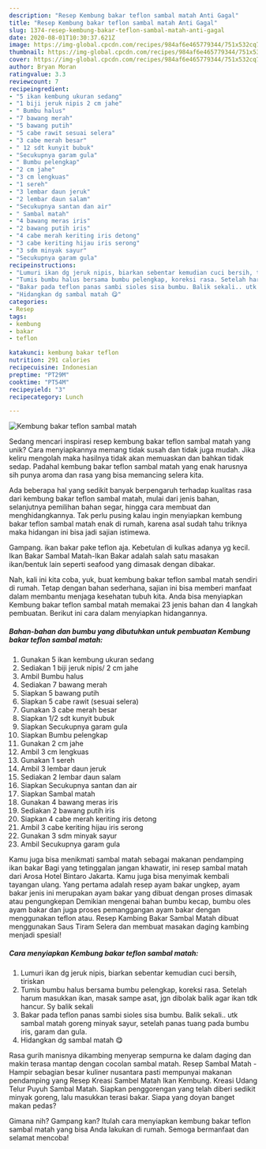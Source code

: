 ```yaml
---
description: "Resep Kembung bakar teflon sambal matah Anti Gagal"
title: "Resep Kembung bakar teflon sambal matah Anti Gagal"
slug: 1374-resep-kembung-bakar-teflon-sambal-matah-anti-gagal
date: 2020-08-01T10:30:37.621Z
image: https://img-global.cpcdn.com/recipes/984af6e465779344/751x532cq70/kembung-bakar-teflon-sambal-matah-foto-resep-utama.jpg
thumbnail: https://img-global.cpcdn.com/recipes/984af6e465779344/751x532cq70/kembung-bakar-teflon-sambal-matah-foto-resep-utama.jpg
cover: https://img-global.cpcdn.com/recipes/984af6e465779344/751x532cq70/kembung-bakar-teflon-sambal-matah-foto-resep-utama.jpg
author: Bryan Moran
ratingvalue: 3.3
reviewcount: 7
recipeingredient:
- "5 ikan kembung ukuran sedang"
- "1 biji jeruk nipis 2 cm jahe"
- " Bumbu halus"
- "7 bawang merah"
- "5 bawang putih"
- "5 cabe rawit sesuai selera"
- "3 cabe merah besar"
- " 12 sdt kunyit bubuk"
- "Secukupnya garam gula"
- " Bumbu pelengkap"
- "2 cm jahe"
- "3 cm lengkuas"
- "1 sereh"
- "3 lembar daun jeruk"
- "2 lembar daun salam"
- "Secukupnya santan dan air"
- " Sambal matah"
- "4 bawang meras iris"
- "2 bawang putih iris"
- "4 cabe merah keriting iris detong"
- "3 cabe keriting hijau iris serong"
- "3 sdm minyak sayur"
- "Secukupnya garam gula"
recipeinstructions:
- "Lumuri ikan dg jeruk nipis, biarkan sebentar kemudian cuci bersih, tiriskan"
- "Tumis bumbu halus bersama bumbu pelengkap, koreksi rasa. Setelah harum masukkan ikan, masak sampe asat, jgn dibolak balik agar ikan tdk hancur. Sy balik sekali"
- "Bakar pada teflon panas sambi sioles sisa bumbu. Balik sekali.. utk sambal matah goreng minyak sayur, setelah panas tuang pada bumbu iris, garam dan gula."
- "Hidangkan dg sambal matah 😋"
categories:
- Resep
tags:
- kembung
- bakar
- teflon

katakunci: kembung bakar teflon 
nutrition: 291 calories
recipecuisine: Indonesian
preptime: "PT29M"
cooktime: "PT54M"
recipeyield: "3"
recipecategory: Lunch

---
```



![Kembung bakar teflon sambal matah](https://img-global.cpcdn.com/recipes/984af6e465779344/751x532cq70/kembung-bakar-teflon-sambal-matah-foto-resep-utama.jpg)

Sedang mencari inspirasi resep kembung bakar teflon sambal matah yang unik? Cara menyiapkannya memang tidak susah dan tidak juga mudah. Jika keliru mengolah maka hasilnya tidak akan memuaskan dan bahkan tidak sedap. Padahal kembung bakar teflon sambal matah yang enak harusnya sih punya aroma dan rasa yang bisa memancing selera kita.

Ada beberapa hal yang sedikit banyak berpengaruh terhadap kualitas rasa dari kembung bakar teflon sambal matah, mulai dari jenis bahan, selanjutnya pemilihan bahan segar, hingga cara membuat dan menghidangkannya. Tak perlu pusing kalau ingin menyiapkan kembung bakar teflon sambal matah enak di rumah, karena asal sudah tahu triknya maka hidangan ini bisa jadi sajian istimewa.

Gampang. ikan bakar pake teflon aja. Kebetulan di kulkas adanya yg kecil. Ikan Bakar Sambal Matah-Ikan Bakar adalah salah satu masakan ikan/bentuk lain seperti seafood yang dimasak dengan dibakar.


Nah, kali ini kita coba, yuk, buat kembung bakar teflon sambal matah sendiri di rumah. Tetap dengan bahan sederhana, sajian ini bisa memberi manfaat dalam membantu menjaga kesehatan tubuh kita. Anda bisa menyiapkan Kembung bakar teflon sambal matah memakai 23 jenis bahan dan 4 langkah pembuatan. Berikut ini cara dalam menyiapkan hidangannya.

<!--inarticleads1-->

##### Bahan-bahan dan bumbu yang dibutuhkan untuk pembuatan Kembung bakar teflon sambal matah:

1. Gunakan 5 ikan kembung ukuran sedang
1. Sediakan 1 biji jeruk nipis/ 2 cm jahe
1. Ambil  Bumbu halus
1. Sediakan 7 bawang merah
1. Siapkan 5 bawang putih
1. Siapkan 5 cabe rawit (sesuai selera)
1. Gunakan 3 cabe merah besar
1. Siapkan  1/2 sdt kunyit bubuk
1. Siapkan Secukupnya garam gula
1. Siapkan  Bumbu pelengkap
1. Gunakan 2 cm jahe
1. Ambil 3 cm lengkuas
1. Gunakan 1 sereh
1. Ambil 3 lembar daun jeruk
1. Sediakan 2 lembar daun salam
1. Siapkan Secukupnya santan dan air
1. Siapkan  Sambal matah
1. Gunakan 4 bawang meras iris
1. Sediakan 2 bawang putih iris
1. Siapkan 4 cabe merah keriting iris detong
1. Ambil 3 cabe keriting hijau iris serong
1. Gunakan 3 sdm minyak sayur
1. Ambil Secukupnya garam gula


Kamu juga bisa menikmati sambal matah sebagai makanan pendamping ikan bakar Bagi yang tetinggalan jangan khawatir, ini resep sambal matah dari Arosa Hotel Bintaro Jakarta. Kamu juga bisa menyimak kembali tayangan ulang. Yang pertama adalah resep ayam bakar ungkep, ayam bakar jenis ini merupakan ayam bakar yang dibuat dengan proses dimasak atau pengungkepan Demikian mengenai bahan bumbu kecap, bumbu oles ayam bakar dan juga proses pemanggangan ayam bakar dengan menggunakan teflon atau. Resep Kambing Bakar Sambal Matah dibuat menggunakan Saus Tiram Selera dan membuat masakan daging kambing menjadi spesial! 

<!--inarticleads2-->

##### Cara menyiapkan Kembung bakar teflon sambal matah:

1. Lumuri ikan dg jeruk nipis, biarkan sebentar kemudian cuci bersih, tiriskan
1. Tumis bumbu halus bersama bumbu pelengkap, koreksi rasa. Setelah harum masukkan ikan, masak sampe asat, jgn dibolak balik agar ikan tdk hancur. Sy balik sekali
1. Bakar pada teflon panas sambi sioles sisa bumbu. Balik sekali.. utk sambal matah goreng minyak sayur, setelah panas tuang pada bumbu iris, garam dan gula.
1. Hidangkan dg sambal matah 😋


Rasa gurih manisnya dikambing menyerap sempurna ke dalam daging dan makin terasa mantap dengan cocolan sambal matah. Resep Sambal Matah - Hampir sebagian besar kuliner nusantara pasti mempunyai makanan pendamping yang Resep Kreasi Sambel Matah Ikan Kembung. Kreasi Udang Telur Puyuh Sambal Matah. Siapkan penggorengan yang telah diberi sedikit minyak goreng, lalu masukkan terasi bakar. Siapa yang doyan banget makan pedas? 

Gimana nih? Gampang kan? Itulah cara menyiapkan kembung bakar teflon sambal matah yang bisa Anda lakukan di rumah. Semoga bermanfaat dan selamat mencoba!
